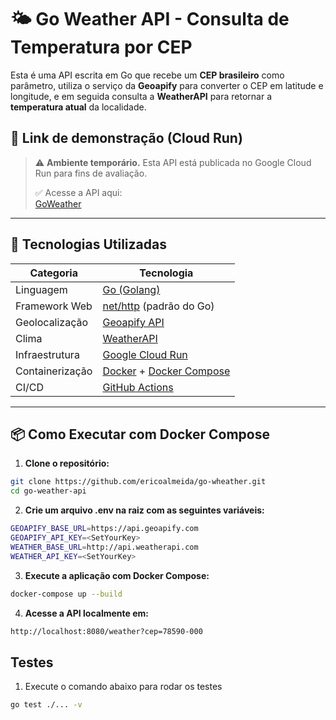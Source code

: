 # 🌤️ Go Weather API - Consulta de Temperatura por CEP

Esta é uma API escrita em Go que recebe um **CEP brasileiro** como parâmetro, utiliza o serviço da **Geoapify** para converter o CEP em latitude e longitude, e em seguida consulta a **WeatherAPI** para retornar a **temperatura atual** da localidade.

## 🔗 Link de demonstração (Cloud Run)

> ⚠️ **Ambiente temporário.** Esta API está publicada no Google Cloud Run para fins de avaliação.
>
> ✅ Acesse a API aqui:  
> [GoWeather](https://go-weather-779180261777.us-east1.run.app/weather?cep=88010-040)

---

## 🚀 Tecnologias Utilizadas

| Categoria       | Tecnologia                       |
|----------------|-----------------------------------|
| Linguagem       | [Go (Golang)](https://golang.org/) |
| Framework Web   | [net/http](https://pkg.go.dev/net/http) (padrão do Go) |
| Geolocalização  | [Geoapify API](https://www.geoapify.com/) |
| Clima           | [WeatherAPI](https://www.weatherapi.com/) |
| Infraestrutura  | [Google Cloud Run](https://cloud.google.com/run) |
| Containerização | [Docker](https://www.docker.com/) + [Docker Compose](https://docs.docker.com/compose/) |
| CI/CD           | [GitHub Actions](https://github.com/features/actions) |

---

## 📦 Como Executar com Docker Compose

1. **Clone o repositório:**

```bash
git clone https://github.com/ericoalmeida/go-wheather.git
cd go-weather-api
```

2. **Crie um arquivo .env na raiz com as seguintes variáveis:**

```bash
GEOAPIFY_BASE_URL=https://api.geoapify.com
GEOAPIFY_API_KEY=<SetYourKey>
WEATHER_BASE_URL=http://api.weatherapi.com
WEATHER_API_KEY=<SetYourKey>
```

3. **Execute a aplicação com Docker Compose:**

```bash
docker-compose up --build
```

4. **Acesse a API localmente em:**

```bash
http://localhost:8080/weather?cep=78590-000
```

## Testes

1. Execute o comando abaixo para rodar os testes

```bash
go test ./... -v
```
